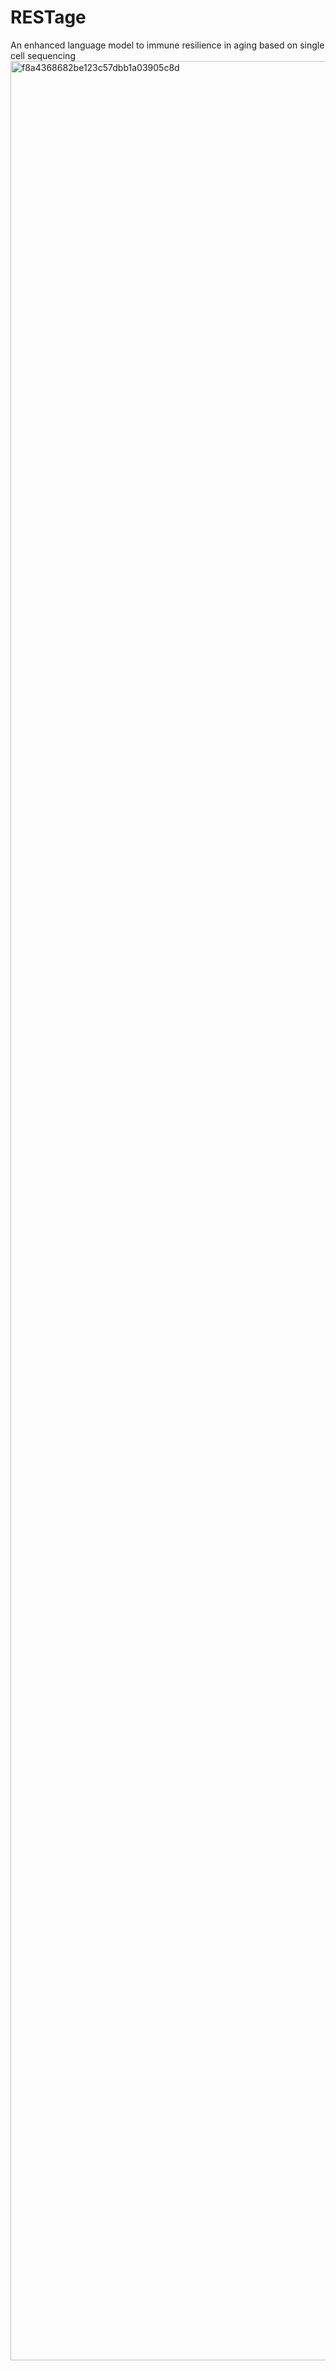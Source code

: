 # RESTage
An enhanced language model to immune resilience in aging based on single cell sequencing
<img width="3000" height="3679" alt="f8a4368682be123c57dbb1a03905c8d" src="https://github.com/user-attachments/assets/ea491c01-5558-45d6-9b74-77da4c4ada0f" />
